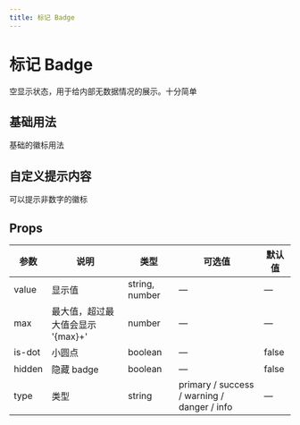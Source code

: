 ```yaml
---
title: 标记 Badge
---
```


<b-back-top></b-back-top>

# 标记 Badge

空显示状态，用于给内部无数据情况的展示。十分简单

## 基础用法

基础的徽标用法

<preview path="./demo/Badge/Basic.vue"></preview>

## 自定义提示内容

可以提示非数字的徽标

<preview path="./demo/Badge/Custom.vue"></preview>

## Props

| 参数   | 说明                              | 类型           | 可选值                                      | 默认值 |
| ------ | --------------------------------- | -------------- | ------------------------------------------- | ------ |
| value  | 显示值                            | string, number | —                                           | —      |
| max    | 最大值，超过最大值会显示 '{max}+' | number         | —                                           | —      |
| is-dot | 小圆点                            | boolean        | —                                           | false  |
| hidden | 隐藏 badge                        | boolean        | —                                           | false  |
| type   | 类型                              | string         | primary / success / warning / danger / info | —      |
